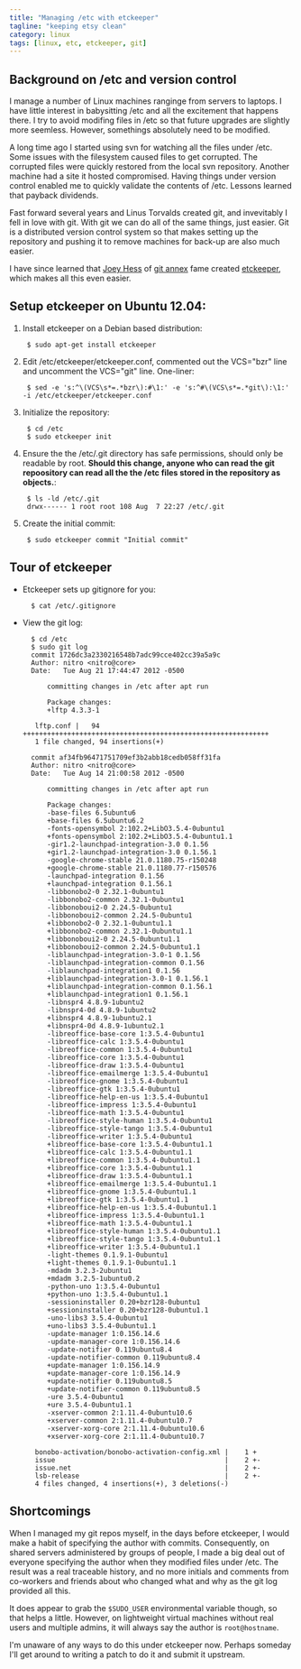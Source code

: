 ```yaml
---
title: "Managing /etc with etckeeper"
tagline: "keeping etsy clean"
category: linux
tags: [linux, etc, etckeeper, git]
---
```


## Background on /etc and version control

I manage a number of Linux machines ranginge from servers to laptops. I have little interest in babysitting /etc and all the excitement that happens there. I try to avoid modifing files in /etc so that future upgrades are slightly more seemless. However, somethings absolutely need to be modified.


A long time ago I started using svn for watching all the files under /etc. Some issues with the filesystem caused files to get corrupted. The corrupted files were quickly restored from the local svn repository. Another machine had a site it hosted compromised. Having things under version control enabled me to quickly validate the contents of /etc. Lessons learned that payback dividends. 

Fast forward several years and Linus Torvalds created git, and invevitably I fell in love with git. With git we can do all of the same things, just easier. Git is a distributed version control system so that makes setting up the repository and pushing it to remove machines for back-up are also much easier. 

I have since learned that [Joey Hess](http://joeyh.name/) of [git annex](http://git-annex.branchable.com/) fame created [etckeeper](http://joeyh.name/code/etckeeper/), which makes all this even easier.

## Setup etckeeper on Ubuntu 12.04:


1. Install etckeeper on a Debian based distribution:

		$ sudo apt-get install etckeeper

2. Edit /etc/etckeeper/etckeeper.conf, commented out the VCS="bzr" line and uncomment the VCS="git" line. One-liner:

		$ sed -e 's:^\(VCS\s*=.*bzr\):#\1:' -e 's:^#\(VCS\s*=.*git\):\1:' -i /etc/etckeeper/etckeeper.conf

3. Initialize the repository:

		$ cd /etc
		$ sudo etckeeper init

4. Ensure the the /etc/.git directory has safe permissions, should only be readable by root. **Should this change, anyone who can read the git repoository can read all the the /etc files stored in the repository as objects.**:

		$ ls -ld /etc/.git
		drwx------ 1 root root 108 Aug  7 22:27 /etc/.git

5. Create the initial commit:

		$ sudo etckeeper commit "Initial commit"

## Tour of etckeeper

* Etckeeper sets up gitignore for you:

		$ cat /etc/.gitignore

* View the git log:

		$ cd /etc
		$ sudo git log
		commit 1726dc3a2330216548b7adc99cce402cc39a5a9c
		Author: nitro <nitro@core>
		Date:   Tue Aug 21 17:44:47 2012 -0500

			committing changes in /etc after apt run

			Package changes:
			+lftp 4.3.3-1

		 lftp.conf |   94 +++++++++++++++++++++++++++++++++++++++++++++++++++++++++++++
		 1 file changed, 94 insertions(+)

		commit af34fb96471751709ef3b2abb18cedb058ff31fa
		Author: nitro <nitro@core>
		Date:   Tue Aug 14 21:00:58 2012 -0500

			committing changes in /etc after apt run

			Package changes:
			-base-files 6.5ubuntu6
			+base-files 6.5ubuntu6.2
			-fonts-opensymbol 2:102.2+LibO3.5.4-0ubuntu1
			+fonts-opensymbol 2:102.2+LibO3.5.4-0ubuntu1.1
			-gir1.2-launchpad-integration-3.0 0.1.56
			+gir1.2-launchpad-integration-3.0 0.1.56.1
			-google-chrome-stable 21.0.1180.75-r150248
			+google-chrome-stable 21.0.1180.77-r150576
			-launchpad-integration 0.1.56
			+launchpad-integration 0.1.56.1
			-libbonobo2-0 2.32.1-0ubuntu1
			-libbonobo2-common 2.32.1-0ubuntu1
			-libbonoboui2-0 2.24.5-0ubuntu1
			-libbonoboui2-common 2.24.5-0ubuntu1
			+libbonobo2-0 2.32.1-0ubuntu1.1
			+libbonobo2-common 2.32.1-0ubuntu1.1
			+libbonoboui2-0 2.24.5-0ubuntu1.1
			+libbonoboui2-common 2.24.5-0ubuntu1.1
			-liblaunchpad-integration-3.0-1 0.1.56
			-liblaunchpad-integration-common 0.1.56
			-liblaunchpad-integration1 0.1.56
			+liblaunchpad-integration-3.0-1 0.1.56.1
			+liblaunchpad-integration-common 0.1.56.1
			+liblaunchpad-integration1 0.1.56.1
			-libnspr4 4.8.9-1ubuntu2
			-libnspr4-0d 4.8.9-1ubuntu2
			+libnspr4 4.8.9-1ubuntu2.1
			+libnspr4-0d 4.8.9-1ubuntu2.1
			-libreoffice-base-core 1:3.5.4-0ubuntu1
			-libreoffice-calc 1:3.5.4-0ubuntu1
			-libreoffice-common 1:3.5.4-0ubuntu1
			-libreoffice-core 1:3.5.4-0ubuntu1
			-libreoffice-draw 1:3.5.4-0ubuntu1
			-libreoffice-emailmerge 1:3.5.4-0ubuntu1
			-libreoffice-gnome 1:3.5.4-0ubuntu1
			-libreoffice-gtk 1:3.5.4-0ubuntu1
			-libreoffice-help-en-us 1:3.5.4-0ubuntu1
			-libreoffice-impress 1:3.5.4-0ubuntu1
			-libreoffice-math 1:3.5.4-0ubuntu1
			-libreoffice-style-human 1:3.5.4-0ubuntu1
			-libreoffice-style-tango 1:3.5.4-0ubuntu1
			-libreoffice-writer 1:3.5.4-0ubuntu1
			+libreoffice-base-core 1:3.5.4-0ubuntu1.1
			+libreoffice-calc 1:3.5.4-0ubuntu1.1
			+libreoffice-common 1:3.5.4-0ubuntu1.1
			+libreoffice-core 1:3.5.4-0ubuntu1.1
			+libreoffice-draw 1:3.5.4-0ubuntu1.1
			+libreoffice-emailmerge 1:3.5.4-0ubuntu1.1
			+libreoffice-gnome 1:3.5.4-0ubuntu1.1
			+libreoffice-gtk 1:3.5.4-0ubuntu1.1
			+libreoffice-help-en-us 1:3.5.4-0ubuntu1.1
			+libreoffice-impress 1:3.5.4-0ubuntu1.1
			+libreoffice-math 1:3.5.4-0ubuntu1.1
			+libreoffice-style-human 1:3.5.4-0ubuntu1.1
			+libreoffice-style-tango 1:3.5.4-0ubuntu1.1
			+libreoffice-writer 1:3.5.4-0ubuntu1.1
			-light-themes 0.1.9.1-0ubuntu1
			+light-themes 0.1.9.1-0ubuntu1.1
			-mdadm 3.2.3-2ubuntu1
			+mdadm 3.2.5-1ubuntu0.2
			-python-uno 1:3.5.4-0ubuntu1
			+python-uno 1:3.5.4-0ubuntu1.1
			-sessioninstaller 0.20+bzr128-0ubuntu1
			+sessioninstaller 0.20+bzr128-0ubuntu1.1
			-uno-libs3 3.5.4-0ubuntu1
			+uno-libs3 3.5.4-0ubuntu1.1
			-update-manager 1:0.156.14.6
			-update-manager-core 1:0.156.14.6
			-update-notifier 0.119ubuntu8.4
			-update-notifier-common 0.119ubuntu8.4
			+update-manager 1:0.156.14.9
			+update-manager-core 1:0.156.14.9
			+update-notifier 0.119ubuntu8.5
			+update-notifier-common 0.119ubuntu8.5
			-ure 3.5.4-0ubuntu1
			+ure 3.5.4-0ubuntu1.1
			-xserver-common 2:1.11.4-0ubuntu10.6
			+xserver-common 2:1.11.4-0ubuntu10.7
			-xserver-xorg-core 2:1.11.4-0ubuntu10.6
			+xserver-xorg-core 2:1.11.4-0ubuntu10.7

		 bonobo-activation/bonobo-activation-config.xml |    1 +
		 issue                                          |    2 +-
		 issue.net                                      |    2 +-
		 lsb-release                                    |    2 +-
		 4 files changed, 4 insertions(+), 3 deletions(-)


## Shortcomings

When I managed my git repos myself, in the days before etckeeper, I would make a habit of specifying the author with commits.  Consequently, on shared servers administered by groups of people, I made a big deal out of everyone specifying the author when they modified files under /etc.  The result was a real traceable history, and no more initials and comments from co-workers and friends about who changed what and why as the git log provided all this.

It does appear to grab the `$SUDO_USER` environmental variable though, so that helps a little. However, on lightweight virtual machines without real users and multiple admins, it will always say the author is `root@hostname`.

I'm unaware of any ways to do this under etckeeper now.  Perhaps someday I'll get around to writing a patch to do it and submit it upstream.   
